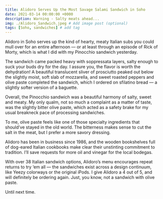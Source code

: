 ```yaml
---
title: Alidoro Serves Up the Most Savage Salami Sandwich in Soho
date: 2021-03-14 00:00:00 +0000
description: Warning - Salty meats ahead...
img: ./Alidoro_Sandwich.jpeg # Add image post (optional)
tags: [Soho, sandwiches] # add tag
---
```

Alidoro in Soho serves up the kind of hearty, meaty Italian subs you could mull over for an entire afternoon — or at least through an episode of Rick of Morty, which is what I did with my Pinocchio sandwich yesterday.

The sandwich came packed heavy with soppressata layers, salty enough to suck your buds dry for the day. I assure you, the flavor is worth the dehydration! A beautiful translucent sliver of prosciutto peaked out below the slightly moist, soft slab of mozzarella, and sweet roasted peppers and olive paste completed the sandwich, which I ordered on sfilatino bread — a slightly softer version of a baguette.

Overall, the Pinocchio sandwich was a beautiful harmony of salty, sweet and meaty. My only qualm, not so much a complaint as a matter of taste, was the slightly bitter olive paste, which acted as a safety brake for my usual breakneck pace of processing sandwiches.

To me, olive paste feels like one of those specialty ingredients that should’ve stayed in the old world. The bitterness makes sense to cut the salt in the meat, but I prefer a more savory dressing.

Alidoro has been in business since 1986, and the wooden bookshelves full of dog-eared Italian cookbooks make clear their unstinting commitment to tradition. I’ll save requests for more oil and vinegar for the local bodegas.

With over 38 Italian sandwich options, Alidoro’s menu encourages repeat returns to try ‘em all — the sandwiches exist across a design continuum, like Yeezy colorways or the original iPods. I give Alidoro a 4 out of 5, and will definitely be ordering again. Just, you know, not a sandwich with olive paste.

Until next time.